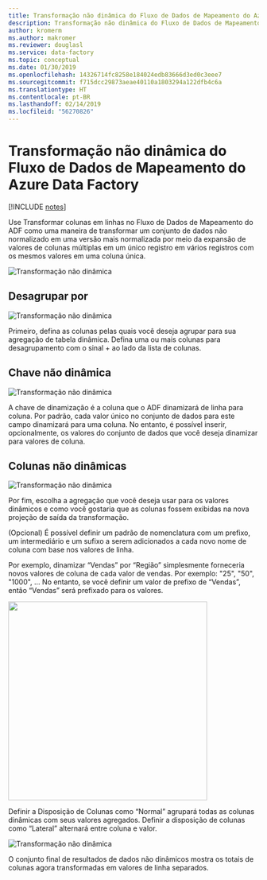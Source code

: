 ```yaml
---
title: Transformação não dinâmica do Fluxo de Dados de Mapeamento do Azure Data Factory
description: Transformação não dinâmica do Fluxo de Dados de Mapeamento do Azure Data Factory
author: kromerm
ms.author: makromer
ms.reviewer: douglasl
ms.service: data-factory
ms.topic: conceptual
ms.date: 01/30/2019
ms.openlocfilehash: 14326714fc8258e184024edb83666d3ed0c3eee7
ms.sourcegitcommit: f715dcc29873aeae40110a1803294a122dfb4c6a
ms.translationtype: HT
ms.contentlocale: pt-BR
ms.lasthandoff: 02/14/2019
ms.locfileid: "56270826"
---
```

# <a name="azure-data-factory-mapping-data-flow-unpivot-transformation"></a>Transformação não dinâmica do Fluxo de Dados de Mapeamento do Azure Data Factory

[!INCLUDE [notes](../../includes/data-factory-data-flow-preview.md)]

Use Transformar colunas em linhas no Fluxo de Dados de Mapeamento do ADF como uma maneira de transformar um conjunto de dados não normalizado em uma versão mais normalizada por meio da expansão de valores de colunas múltiplas em um único registro em vários registros com os mesmos valores em uma coluna única.

![Transformação não dinâmica](media/data-flow/unpivot1.png "Opções não dinâmicas 1")

## <a name="ungroup-by"></a>Desagrupar por

![Transformação não dinâmica](media/data-flow/unpivot5.png "Opções não dinâmicas 2")

Primeiro, defina as colunas pelas quais você deseja agrupar para sua agregação de tabela dinâmica. Defina uma ou mais colunas para desagrupamento com o sinal + ao lado da lista de colunas.

## <a name="unpivot-key"></a>Chave não dinâmica

![Transformação não dinâmica](media/data-flow/unpivot6.png "Opções não dinâmicas 3")

A chave de dinamização é a coluna que o ADF dinamizará de linha para coluna. Por padrão, cada valor único no conjunto de dados para este campo dinamizará para uma coluna. No entanto, é possível inserir, opcionalmente, os valores do conjunto de dados que você deseja dinamizar para valores de coluna.

## <a name="unpivoted-columns"></a>Colunas não dinâmicas

![Transformação não dinâmica](media/data-flow//unpivot7.png "Opções não dinâmicas 4")

Por fim, escolha a agregação que você deseja usar para os valores dinâmicos e como você gostaria que as colunas fossem exibidas na nova projeção de saída da transformação.

(Opcional) É possível definir um padrão de nomenclatura com um prefixo, um intermediário e um sufixo a serem adicionados a cada novo nome de coluna com base nos valores de linha.

Por exemplo, dinamizar “Vendas” por “Região” simplesmente forneceria novos valores de coluna de cada valor de vendas. Por exemplo:  "25", "50", "1000", ... No entanto, se você definir um valor de prefixo de “Vendas”, então “Vendas” será prefixado para os valores.

<img src="media/data-flow/unpivot3.png" width="400">

Definir a Disposição de Colunas como “Normal” agrupará todas as colunas dinâmicas com seus valores agregados. Definir a disposição de colunas como “Lateral” alternará entre coluna e valor.

![Transformação não dinâmica](media/data-flow//unpivot7.png "Opções não dinâmicas 5")

O conjunto final de resultados de dados não dinâmicos mostra os totais de colunas agora transformadas em valores de linha separados.
